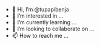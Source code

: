 - 👋 Hi, I’m @tupapibenja
- 👀 I’m interested in ...
- 🌱 I’m currently learning ...
- 💞️ I’m looking to collaborate on ...
- 📫 How to reach me ...

<!---
tupapibenja/tupapibenja is a ✨ special ✨ repository because its `README.md` (this file) appears on your GitHub profile.
You can click the Preview link to take a look at your changes.
--->
